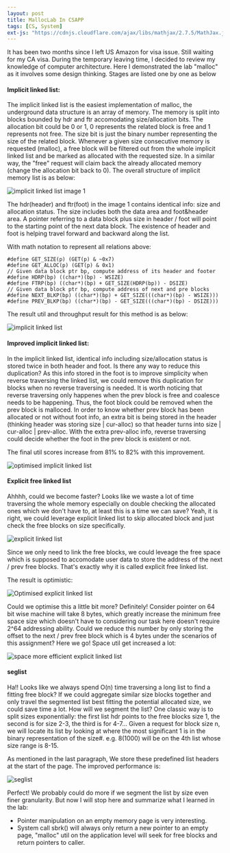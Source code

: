 ```yaml
---
layout: post
title: MallocLab In CSAPP
tags: [CS, System]
ext-js: "https://cdnjs.cloudflare.com/ajax/libs/mathjax/2.7.5/MathJax.js?config=TeX-MML-AM_CHTML"
---
```



It has been two months since I left US Amazon for visa issue. Still waiting for my CA visa. During the temporary leaving time, I decided to review my knowledge of computer architecture. Here I demonstrated the lab "malloc" as it involves some design thinking. Stages are listed one by one as below

#### Implicit linked list: 
The implicit linked list is the easiest implementation of malloc, the underground data structure is an array of memory. The memory is split into blocks bounded by hdr and ftr accomodating size/allocation bits. The allocation bit could be 0 or 1, 0 represents the related block is free and 1 represents not free. The size bit is just the binary number representing the size of the related block. Whenever a given size consecutive memory is requested (malloc), a free block will be filtered out from the whole implicit linked list and be marked as allocated with the requested size. In a similar way, the "free" request will claim back the already allocated memory (change the allocation bit back to 0). The overall structure of implicit memory list is as below: 

![implicit linked list](../img/implicit-linked-list.png)
image 1


The hdr(header) and ftr(foot) in the image 1 contains identical info: size and allocation status. The size includes both the data area and foot&header area. A pointer referring to a data block plus size in header / foot will point to the starting point of the next data block. The existence of header and foot is helping travel forward and backward along the list. 

With math notation to represent all relations above: 

```
#define GET_SIZE(p) (GET(p) & ~0x7)
#define GET_ALLOC(p) (GET(p) & 0x1)
// Given data block ptr bp, compute address of its header and footer
#define HDRP(bp) ((char*)(bp) - WSIZE)
#define FTRP(bp) ((char*)(bp) + GET_SIZE(HDRP(bp)) - DSIZE)
// Given data block ptr bp, compute address of next and pre blocks
#define NEXT_BLKP(bp) ((char*)(bp) + GET_SIZE(((char*)(bp) - WSIZE)))
#define PREV_BLKP(bp) ((char*)(bp) - GET_SIZE(((char*)(bp) - DSIZE)))
```
The result util and throughput result for this method is as below: 

![implicit linked list](../img/implicit-linked-list-result.png)

#### Improved implicit linked list: 
In the implicit linked list, identical info including size/allocation status is stored twice in both header and foot. Is there any way to reduce this duplication? As this info stored in the foot is to improve simplicity when reverse traversing the linked list, we could remove this duplication for blocks when no reverse traversing is needed. It is worth noticing that reverse traversing only happenes when the prev block is free and coalesce needs to be happening. Thus, the foot block could be removed when the prev block is malloced. In order to know whether prev block has been allocated or not without foot info, an extra bit is being stored in the header (thinking header was storing size | cur-alloc) so that header turns into size | cur-alloc | prev-alloc. With the extra prev-alloc info, reverse traversing could decide whether the foot in the prev block is existent or not. 

The final util scores increase from 81% to 82% with this improvement. 

![optimised implicit linked list](../img/optimised-implicit-linked-list.png)

#### Explicit free linked list
Ahhhh, could we become faster? Looks like we waste a lot of time traversing the whole memory especially on double checking the allocated ones which we don't have to, at least this is a time we can save? Yeah, it is right, we could leverage explicit linked list to skip allocated block and just check the free blocks on size specifically. 

![explicit linked list](../img/explicit-linked-list-explanation.png)

Since we only need to link the free blocks, we could leveage the free space which is supposed to accomodate user data to store the address of the next / prev free blocks. That's exactly why it is called explicit free linked list. 

The result is optimistic:

![Optimised explicit linked list](../img/explicit-linked-list.png)

Could we optimise this a little bit more? Definitely! Consider pointer on 64 bit wise machine will take 8 bytes, which greatly increase the minimum free space size which doesn't have to considering our task here doesn't require 2^64 addressing ability. Could we reduce this number by only storing the offset to the next / prev free block which is 4 bytes under the scenarios of this assignment? Here we go! Space util get increased a lot: 

![space more efficient explicit linked list](../img/improved-explicit-linked-list.png)

#### seglist

Ha!! Looks like we always spend O(n) time traversing a long list to find a fitting free block? If we could aggregate similar size blocks together and only travel the segmented list best fitting the potential allocated size, we could save time a lot. How will we segment the list? One classic way is to split sizes exponentially: the first list hdr points to the free blocks size 1, the second is for size 2-3, the third is for 4-7... Given a request for block size n, we will locate its list by looking at where the most significant 1 is in the binary representation of the size#. e.g. 8(1000) will be on the 4th list whose size range is 8-15. 

As mentioned in the last paragraph, We store these predefined list headers at the start of the page. The improved performance is: 

![seglist](../img/seglist-optimised.png)

Perfect! We probably could do more if we segment the list by size even finer granularity. But now I will stop here and summarize what I learned in the lab: 
- Pointer manipulation on an empty memory page is very interesting. 
- System call sbrk() will always only return a new pointer to an empty page, "malloc" util on the application level will seek for free blocks and return pointers to caller. 
